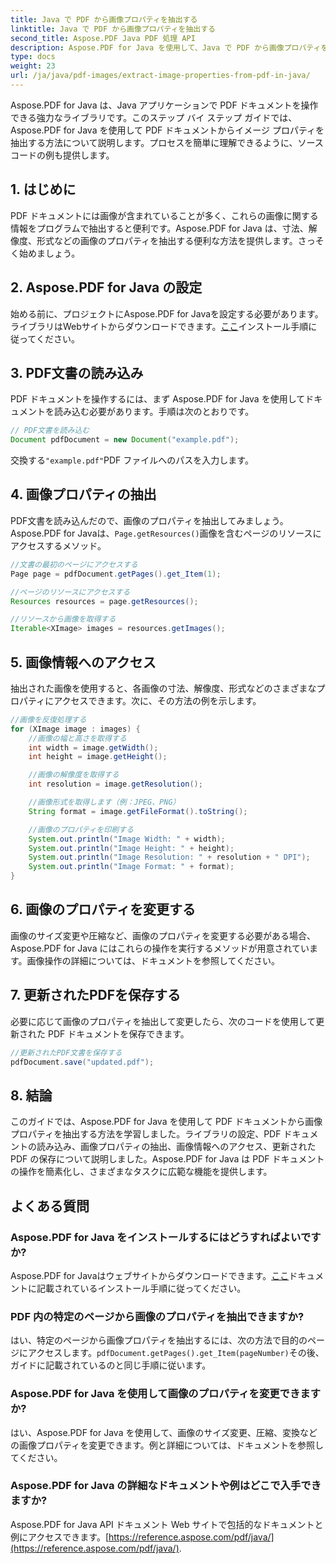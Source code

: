 ```yaml
---
title: Java で PDF から画像プロパティを抽出する
linktitle: Java で PDF から画像プロパティを抽出する
second_title: Aspose.PDF Java PDF 処理 API
description: Aspose.PDF for Java を使用して、Java で PDF から画像プロパティを抽出する方法を学びます。ソース コード付きのステップ バイ ステップ ガイド。今すぐ PDF 処理スキルを高めましょう。
type: docs
weight: 23
url: /ja/java/pdf-images/extract-image-properties-from-pdf-in-java/
---
```


Aspose.PDF for Java は、Java アプリケーションで PDF ドキュメントを操作できる強力なライブラリです。このステップ バイ ステップ ガイドでは、Aspose.PDF for Java を使用して PDF ドキュメントからイメージ プロパティを抽出する方法について説明します。プロセスを簡単に理解できるように、ソース コードの例も提供します。

## 1. はじめに

PDF ドキュメントには画像が含まれていることが多く、これらの画像に関する情報をプログラムで抽出すると便利です。Aspose.PDF for Java は、寸法、解像度、形式などの画像のプロパティを抽出する便利な方法を提供します。さっそく始めましょう。

## 2. Aspose.PDF for Java の設定

始める前に、プロジェクトにAspose.PDF for Javaを設定する必要があります。ライブラリはWebサイトからダウンロードできます。[ここ](https://releases.aspose.com/pdf/java/)インストール手順に従ってください。

## 3. PDF文書の読み込み

PDF ドキュメントを操作するには、まず Aspose.PDF for Java を使用してドキュメントを読み込む必要があります。手順は次のとおりです。

```java
// PDF文書を読み込む
Document pdfDocument = new Document("example.pdf");
```

交換する`"example.pdf"`PDF ファイルへのパスを入力します。

## 4. 画像プロパティの抽出

PDF文書を読み込んだので、画像のプロパティを抽出してみましょう。Aspose.PDF for Javaは、`Page.getResources()`画像を含むページのリソースにアクセスするメソッド。

```java
//文書の最初のページにアクセスする
Page page = pdfDocument.getPages().get_Item(1);

//ページのリソースにアクセスする
Resources resources = page.getResources();

//リソースから画像を取得する
Iterable<XImage> images = resources.getImages();
```

## 5. 画像情報へのアクセス

抽出された画像を使用すると、各画像の寸法、解像度、形式などのさまざまなプロパティにアクセスできます。次に、その方法の例を示します。

```java
//画像を反復処理する
for (XImage image : images) {
    //画像の幅と高さを取得する
    int width = image.getWidth();
    int height = image.getHeight();

    //画像の解像度を取得する
    int resolution = image.getResolution();

    //画像形式を取得します（例：JPEG、PNG）
    String format = image.getFileFormat().toString();

    //画像のプロパティを印刷する
    System.out.println("Image Width: " + width);
    System.out.println("Image Height: " + height);
    System.out.println("Image Resolution: " + resolution + " DPI");
    System.out.println("Image Format: " + format);
}
```

## 6. 画像のプロパティを変更する

画像のサイズ変更や圧縮など、画像のプロパティを変更する必要がある場合、Aspose.PDF for Java にはこれらの操作を実行するメソッドが用意されています。画像操作の詳細については、ドキュメントを参照してください。

## 7. 更新されたPDFを保存する

必要に応じて画像のプロパティを抽出して変更したら、次のコードを使用して更新された PDF ドキュメントを保存できます。

```java
//更新されたPDF文書を保存する
pdfDocument.save("updated.pdf");
```

## 8. 結論

このガイドでは、Aspose.PDF for Java を使用して PDF ドキュメントから画像プロパティを抽出する方法を学習しました。ライブラリの設定、PDF ドキュメントの読み込み、画像プロパティの抽出、画像情報へのアクセス、更新された PDF の保存について説明しました。Aspose.PDF for Java は PDF ドキュメントの操作を簡素化し、さまざまなタスクに広範な機能を提供します。

## よくある質問

### Aspose.PDF for Java をインストールするにはどうすればよいですか?

 Aspose.PDF for Javaはウェブサイトからダウンロードできます。[ここ](https://releases.aspose.com/pdf/java/)ドキュメントに記載されているインストール手順に従ってください。

### PDF 内の特定のページから画像のプロパティを抽出できますか?

はい、特定のページから画像プロパティを抽出するには、次の方法で目的のページにアクセスします。`pdfDocument.getPages().get_Item(pageNumber)`その後、ガイドに記載されているのと同じ手順に従います。

### Aspose.PDF for Java を使用して画像のプロパティを変更できますか?

はい、Aspose.PDF for Java を使用して、画像のサイズ変更、圧縮、変換などの画像プロパティを変更できます。例と詳細については、ドキュメントを参照してください。

### Aspose.PDF for Java の詳細なドキュメントや例はどこで入手できますか?

 Aspose.PDF for Java API ドキュメント Web サイトで包括的なドキュメントと例にアクセスできます。[https://reference.aspose.com/pdf/java/](https://reference.aspose.com/pdf/java/).
